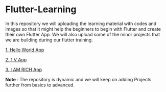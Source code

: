 # Flutter-Learning

In this repository we will uploading the learning material with codes and images so that it might help the beginners to begin with Flutter and create their own Flutter App. We will also upload some of the minor projects that we are building during our flutter training.


<a href = "https://github.com/deepika-jangid/Flutter-Learning/tree/master/Hello%20World">1. Hello World App</a><br>

<a href = "https://github.com/deepika-jangid/Flutter-Learning/tree/master/1st%20V%20App">2. 1 V App</a><br>

<a href = "https://github.com/deepika-jangid/Flutter-Learning/tree/master/I%20AM%20RICH">3. I AM RICH App</a><br>

<b>Note</b> : The repository is dynamic and we will keep on adding Projects further from basics to advanced.

